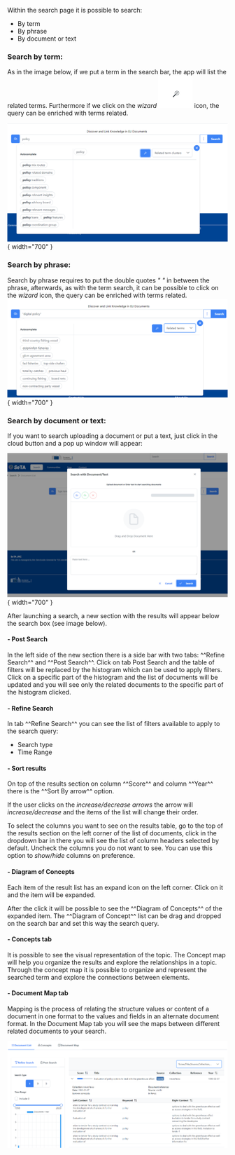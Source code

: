 Within the search page it is possible to search:

* By term
* By phrase
* By document or text
    

### Search by term:
As in the image below, if we put a term in the search bar, the app will list the related terms. Furthermore if we click on the *wizard* ![Image title](../img/wizard.png)
 icon, the query can be enriched with terms related.

![Screenshot](../img/search_term.png){ width="700" }


### Search by phrase:
Search by phrase requires to put the double quotes *" "* in between the phrase, afterwards, as with the term search, it can be possible to click on the *wizard* icon, the query can be enriched with terms related.
![Screenshot](../img/search_phrase.png){ width="700" }


### Search by document or text:

If you want to search uploading a document or put a text, just click in the cloud button and a pop up window will appear:

![Screenshot](../img/upload.png){ width="700" }


After launching a search, a new section with the results will appear below the search box (see image below). 

#### - Post Search 
       
In the left side of the new section there is a side bar with two tabs: ^^Refine Search^^ and ^^Post Search^^.  Click on tab Post Search and the table of filters will be replaced by the histogram which can be used to apply filters. Click on a specific part of the histogram and the list of documents will be updated and you will see only the related documents to the specific part of the histogram clicked.


#### - Refine Search

In tab ^^Refine Search^^ you can see the list of filters available to apply to the search query: 

 - Search type  
 - Time Range

#### - Sort results 

On top of the results section on column ^^Score^^ and column ^^Year^^ there is the ^^Sort By arrow^^ option. 

If the user clicks on the *increase/decrease arrows* the arrow will *increase/decrease* and the items of the list will change their order.

To select the columns you want to see on the results table, go to the top of the results section on the left corner of the list of documents, click in the dropdown bar in there you will see the list of column headers selected by default. Uncheck the columns you do not want to see.  You can use this option to *show/hide* columns on preference.

#### - Diagram of Concepts
      
Each item of the result list has an expand icon on the left corner. Click on it and the item will be expanded. 

After the click it will be possible to see the ^^Diagram of Concepts^^ of the expanded item. The ^^Diagram of Concept^^ list can be drag and dropped on the search bar and set this way the search query.

#### - Concepts tab

It is possible to see the visual representation of the topic. The Concept map will help you organize the results and explore the relationships in a topic. Through the concept map it is possible to organize and represent the searched term and explore the connections between elements.  


#### - Document Map tab

Mapping is the process of relating the structure values or content of a document in one format to the values and fields in an alternate document format. In the Document Map tab you will see the maps between different related documents to your search.  



![Image title](../img/search_results_detail.png)